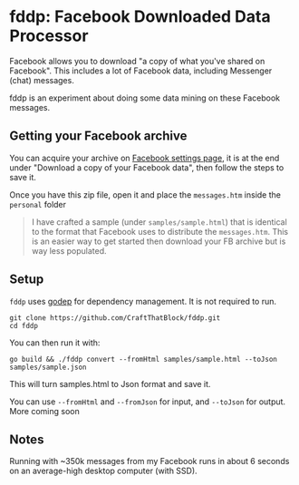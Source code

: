 # fddp: Facebook Downloaded Data Processor

Facebook allows you to download "a copy of what you've shared on Facebook".
This includes a lot of Facebook data, including Messenger (chat) messages.

fddp is an experiment about doing some data mining on these Facebook messages.

## Getting your Facebook archive
You can acquire your archive on [Facebook settings page](https://www.facebook.com/settings),
it is at the end under "Download a copy of your Facebook data", then follow the steps to save it.

Once you have this zip file, open it and place the `messages.htm` inside the `personal` folder  

> I have crafted a sample (under `samples/sample.html`) that is identical to the format that Facebook uses to distribute the `messages.htm`. This is an easier way to get started then download your FB archive but is way less populated.

## Setup
`fddp` uses [godep](https://github.com/tools/godep) for dependency management. It is not required to run.

```
git clone https://github.com/CraftThatBlock/fddp.git
cd fddp
```

You can then run it with:
```
go build && ./fddp convert --fromHtml samples/sample.html --toJson samples/sample.json
```
This will turn samples.html to Json format and save it.


You can use `--fromHtml` and `--fromJson` for input, and `--toJson` for output. More coming soon

## Notes
Running with ~350k messages from my Facebook runs in about 6 seconds on an average-high desktop computer (with SSD).